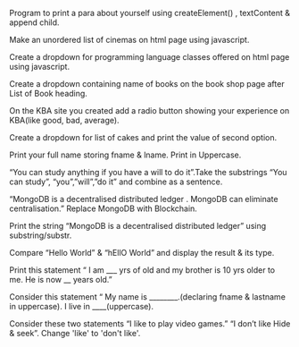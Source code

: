 Program to print a para about yourself using createElement() , textContent & append child.

Make an unordered list of cinemas on html page using javascript.

Create a dropdown for programming language classes  offered on html page using javascript.

Create a dropdown containing name of books on the book shop page after List of Book heading.

On the KBA site you created add a radio button showing your experience on KBA(like good, bad, average). 

Create a dropdown for list of cakes and print the value of second option.

Print your full name storing fname & lname. Print in Uppercase.

“You can study anything if you have a will to do it”.Take the substrings “You can study”, “you”,”will”,”do it” and combine as a sentence.


“MongoDB is a decentralised distributed ledger . MongoDB can eliminate centralisation.”
Replace MongoDB with Blockchain.


Print the string “MongoDB is a decentralised distributed ledger” using substring/substr.





Compare “Hello World” & “hEllO World” and display the result & its type.



Print this statement
“ I am ___  yrs of old and my brother is 10 yrs older to me. He is now __  years old.”


Consider this statement
“ My name is ________.(declaring fname & lastname in uppercase). I live in ____(uppercase).


Consider these two statements
“I like to play video games.”
“I don’t like Hide & seek”. Change 'like' to 'don't like'.
